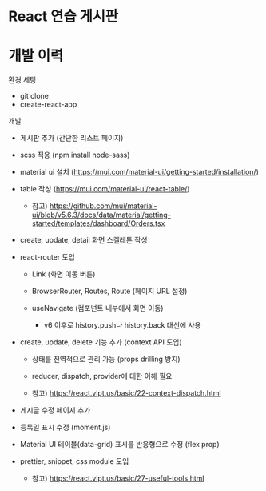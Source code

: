 # React 연습 게시판

# 개발 이력

환경 세팅
- git clone
- create-react-app

개발
- 게시판 추가 (간단한 리스트 페이지)

- scss 적용 (npm install node-sass)

- material ui 설치 (https://mui.com/material-ui/getting-started/installation/)

- table 작성 (https://mui.com/material-ui/react-table/)
  
  - 참고) https://github.com/mui/material-ui/blob/v5.6.3/docs/data/material/getting-started/templates/dashboard/Orders.tsx

- create, update, detail 화면 스켈레톤 작성

- react-router 도입

  - Link (화면 이동 버튼)
  
  - BrowserRouter, Routes, Route (페이지 URL 설정)
  
  - useNavigate (컴포넌트 내부에서 화면 이동)
  
    - v6 이후로 history.push나 history.back 대신에 사용

- create, update, delete 기능 추가 (context API 도입)

  - 상태를 전역적으로 관리 가능 (props drilling 방지)

  - reducer, dispatch, provider에 대한 이해 필요
  
  - 참고) https://react.vlpt.us/basic/22-context-dispatch.html

- 게시글 수정 페이지 추가

- 등록일 표시 수정 (moment.js)

- Material UI 테이블(data-grid) 표시를 반응형으로 수정 (flex prop)

- prettier, snippet, css module 도입

    - 참고) https://react.vlpt.us/basic/27-useful-tools.html

